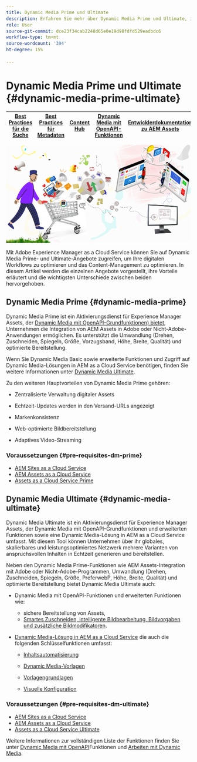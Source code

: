 ```yaml
---
title: Dynamic Media Prime und Ultimate
description: Erfahren Sie mehr über Dynamic Media Prime und Ultimate, ihre Vorteile und die Unterschiede zwischen den beiden.
role: User
source-git-commit: dce23f34cab2248d65e0e19d98fdfd529eadbdc6
workflow-type: tm+mt
source-wordcount: '394'
ht-degree: 15%

---
```


# Dynamic Media Prime und Ultimate {#dynamic-media-prime-ultimate}

| [Best Practices für die Suche](/help/assets/search-best-practices.md) | [Best Practices für Metadaten](/help/assets/metadata-best-practices.md) | [Content Hub](/help/assets/product-overview.md) | [Dynamic Media mit OpenAPI-Funktionen](/help/assets/dynamic-media-open-apis-overview.md) | [Entwicklerdokumentation zu AEM Assets](https://developer.adobe.com/experience-cloud/experience-manager-apis/) |
| ------------- | --------------------------- |---------|----|-----|

![Dynamic Media-Banner](/help/assets/assets/dm-pnp-banner.png)

Mit Adobe Experience Manager as a Cloud Service können Sie auf Dynamic Media Prime- und Ultimate-Angebote zugreifen, um Ihre digitalen Workflows zu optimieren und das Content-Management zu optimieren. In diesem Artikel werden die einzelnen Angebote vorgestellt, ihre Vorteile erläutert und die wichtigsten Unterschiede zwischen beiden hervorgehoben.

## Dynamic Media Prime {#dynamic-media-prime}

Dynamic Media Prime ist ein Aktivierungsdienst für Experience Manager Assets, der [Dynamic Media mit OpenAPI-Grundfunktionen) bietet, ](/help/assets/dynamic-media-open-apis-overview.md) Unternehmen die Integration von AEM Assets in Adobe oder Nicht-Adobe-Anwendungen ermöglichen. Es unterstützt die Umwandlung (Drehen, Zuschneiden, Spiegeln, Größe, Vorzugsband, Höhe, Breite, Qualität) und optimierte Bereitstellung.

Wenn Sie Dynamic Media Basic sowie erweiterte Funktionen und Zugriff auf Dynamic Media-Lösungen in AEM as a Cloud Service benötigen, finden Sie weitere Informationen unter [Dynamic Media Ultimate](#dynamic-media-ultimate).

Zu den weiteren Hauptvorteilen von Dynamic Media Prime gehören:

* Zentralisierte Verwaltung digitaler Assets

* Echtzeit-Updates werden in den Versand-URLs angezeigt

* Markenkonsistenz

* Web-optimierte Bildbereitstellung

* Adaptives Video-Streaming

### Voraussetzungen {#pre-requisites-dm-prime}

* [AEM Sites as a Cloud Service](/help/sites-cloud/authoring/quick-start.md)
* [AEM Assets as a Cloud Service](/help/assets/overview.md)
* [Assets as a Cloud Service Prime](/help/assets/assets-prime.md)

## Dynamic Media Ultimate {#dynamic-media-ultimate}

Dynamic Media Ultimate ist ein Aktivierungsdienst für Experience Manager Assets, der Dynamic Media mit OpenAPI-Grundfunktionen und erweiterten Funktionen sowie eine Dynamic Media-Lösung in AEM as a Cloud Service umfasst. Mit diesem Tool können Unternehmen über ihr globales, skalierbares und leistungsoptimiertes Netzwerk mehrere Varianten von anspruchsvollen Inhalten in Echtzeit generieren und bereitstellen.

Neben den Dynamic Media Prime-Funktionen wie AEM Assets-Integration mit Adobe oder Nicht-Adobe-Programmen, Umwandlung (Drehen, Zuschneiden, Spiegeln, Größe, PreferwebP, Höhe, Breite, Qualität) und optimierte Bereitstellung bietet Dynamic Media Ultimate auch:

* Dynamic Media mit OpenAPI-Funktionen und erweiterten Funktionen wie:

   * sichere Bereitstellung von Assets,
   * [Smartes Zuschneiden, intelligente Bildbearbeitung, Bildvorgaben und zusätzliche Bildmodifikatoren](https://adobe-aem-assets-delivery-advancemodifiers.redoc.ly/).

* [Dynamic Media-Lösung in AEM as a Cloud Service](/help/assets/dynamic-media/dynamic-media.md) die auch die folgenden Schlüsselfunktionen umfasst:

   * [Inhaltsautomatisierung](https://experienceleague.adobe.com/en/docs/experience-manager-learn/assets/content-automation/overview)

   * [Dynamic Media-Vorlagen](/help/assets/dynamic-media/dynamic-media-templates.md)

   * [Vorlagengrundlagen](https://experienceleague.adobe.com/en/docs/dynamic-media-classic/using/template-basics/quick-start-template-basics)

   * [Visuelle Konfiguration](https://experienceleague.adobe.com/en/docs/dynamic-media-classic/using/master-files/vignette-window-covering-cabinet-files)

### Voraussetzungen {#pre-requisites-dm-ultimate}

* [AEM Sites as a Cloud Service](/help/sites-cloud/authoring/quick-start.md)
* [AEM Assets as a Cloud Service](/help/assets/overview.md)
* [Assets as a Cloud Service Ultimate](/help/assets/assets-ultimate-overview.md)

Weitere Informationen zur vollständigen Liste der Funktionen finden Sie unter [Dynamic Media mit OpenAPI](/help/assets/dynamic-media-open-apis-overview.md)Funktionen und [Arbeiten mit Dynamic Media](/help/assets/dynamic-media/dynamic-media.md).
